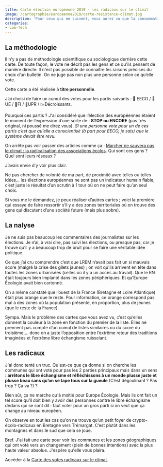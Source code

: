 ```yaml
---
title: Carte élection européenne 2019 - les radicaux sur le climat
image: /cartographie/europeenne2019/carte-resistance-climat.jpg
description: 'Pour ceux qui me suivent, vous aurez vu que la consommation d’énergie, la sobriété, le climat sont des sujets qui m’intéressent. J’étais en train de m’amuser à faire une carte des résultats des élections européennes 2019 pour des raisons personnelles ; et puis, je me suis dis : mets là en ligne, c’est ça le web, le partage.'
categories:
- Low-Tech
---
```


## La méthodologie

Il n’y a pas de méthodologie scientifique ou sociologique derrière cette carte. De toute façon, le vote ne décrit pas les gens et ce qu'ils pensent de manière directe. Il n'est pas possible de connaître les raisons précises du choix d’un bulletin. On ne juge pas non plus une personne selon ce qu‘elle vote.

Cette carte a été réalisée à **titre personnelle**.

J’ai choisi de faire un cumul des votes pour les partis suivants : 🍏 EECO / 🥵UE / 🚩FI / 🌿UPR / 📉Décroissants.

Pourquoi ces partis ? J'ai considéré que l’élection des européennes étaient le moment de l’expression d’une sorte de : **STOP ou ENCORE** (pas très original, ni poussé me direz vous). *Si une personne vote pour un de ces partis c’est que qu’elle a conscientisé (à part pour EECO, je sais) que le système devait être revu.*

On arrête pas voir passer des articles comme ça : [Marcher ne sauvera pas le climat : la radicalisation des associations écolos](http://www.socialter.fr/fr/module/99999672/828/marcher_ne_sauvera_pas_le_climat__la_radicalisation_des_associations_colos_). Qui sont ces gens ? Quel sont leurs réseaux ?

J’avais envie d’y voir plus clair.

Ne pas chercher de volonté de ma part, de proximité avec telles ou telles idées… les élections européennes ne sont pas un indicateur humain fiable, c’est juste le résultat d’un scrutin à 1 tour où on ne peut faire qu’un seul choix. 

Si vous me le demandez, je peux réaliser d’autres cartes ; voici la première qui essaye de faire ressortir s’il y a des zones territoriales où on trouve des gens qui discutent d’une société future (mais plus sobre).

## La nalyse

Je ne suis pas beaucoup les commentaires des journalistes sur les élections. Je n’ai, à vrai dire, pas suivi les élections, ou presque pas, car je trouve qu’il y a beaucoup trop de bruit pour se faire une véritable idée politique.

Ce que j’ai cru comprendre c’est que LREM n’avait pas fait un si mauvais score (malgré la crise des gilets jaunes) ; on voit qu'ils arrivent en tête dans toutes les zones urbanisées (celles où il y a un accès au travail). Que le RN était toujours bien implanté dans les zones périphériques. Et qu’Europe Écologie avait bien cartonné.

On a même constaté que l’ouest de la France (Bretagne et Loire Atlantique) était plus orange que le reste. Pour information, ce orange correspond pas mal à des zones où la population présente, en proportion, plus de jeunes (que le reste de la France).

Sympa. Mais le problème des cartes que vous avez vu, c’est qu’elles donnent la couleur à la zone en fonction du premier de la liste. Elles ne prennent pas compte d’un cumul de listes similaires ou du score du troisième,… donc on a juste l’opposition entre l’extrême retour des traditions imaginées et l’extrême libre échangisme ruisselant.

## Les radicaux

J'ai donc tenté un truc. Qu'est-ce que ça donne si on cherche les communes qui ont voté pour pas les 2 parties principaux mais dans un sens : **arrêtons le libre échangisme et réfléchissons à un monde plusse juste et plusse beau sans qu’on se tape tous sur la gueule** (C’est dégoulinant ? Pas trop ? Ça va ?) ?

Bien sûr, ça ne marche qu'à moitié pour Europe Écologie. Mais ils ont fait un tel score qu’il doit bien y avoir des personnes contre le libre échangisme dedans qui se sont dit : faut voter pour un gros parti si on veut que ça change au niveau européen.

On observe en tout les cas qu’on ne trouve qu’un petit foyer de crypto-écolo-radicaux en Bretagne vers Trémargat. C’est plutôt dans les montagnes et dans le sud que cela se joue.

Bref. J'ai fait une carte pour voir les communes et les zones géographiques qui ont voté vers un changement (plein de bonnes intentions) avec la plus haute valeur absolue. J'espère qu'elle vous plaira.

Accéder à la <a href="/cartographie/europeenne2019/carte-resistance-climat.html" data-no-instant>Carte des votes radicaux sur le climat</a>.
